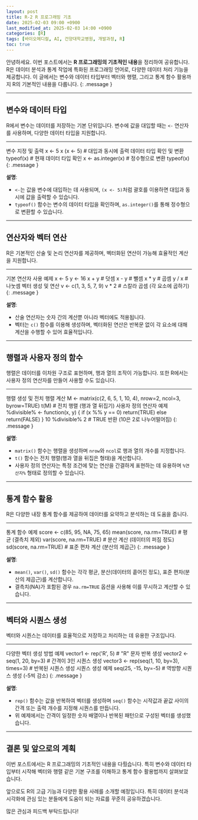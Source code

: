 ```yaml
---
layout: post
title: R-2 R 프로그래밍 기초
date: 2025-02-03 09:00 +0900
last_modified_at: 2025-02-03 14:00 +0900
categories: [R]
tags: [바이오메디컬, AI, 건양대학교병원, 개발과정, R]
toc: true
---
```

안녕하세요. 이번 포스트에서는 **R 프로그래밍의 기초적인 내용**을 정리하여 공유합니다. R은 데이터 분석과 통계 작업에 특화된 프로그래밍 언어로, 다양한 데이터 처리 기능을 제공합니다. 이 글에서는 변수와 데이터 타입부터 벡터와 행렬, 그리고 통계 함수 활용까지 R의 기본적인 내용을 다룹니다.
{: .message }

---

## 변수와 데이터 타입

R에서 변수는 데이터를 저장하는 기본 단위입니다. 변수에 값을 대입할 때는 `<-` 연산자를 사용하며, 다양한 데이터 타입을 지원합니다.


---
변수 지정 및 출력
x <- 5
x
(x <- 5) # 대입과 동시에 출력
데이터 타입 확인 및 변환
typeof(x) # 현재 데이터 타입 확인
x <- as.integer(x) # 정수형으로 변환
typeof(x)
{: .message }


**설명**:  
- `<-`는 값을 변수에 대입하는 데 사용되며, `(x <- 5)`처럼 괄호를 이용하면 대입과 동시에 값을 출력할 수 있습니다.  
- `typeof()` 함수는 변수의 데이터 타입을 확인하며, `as.integer()`를 통해 정수형으로 변환할 수 있습니다.

---

## 연산자와 벡터 연산

R은 기본적인 산술 및 논리 연산자를 제공하며, 벡터화된 연산이 가능해 효율적인 계산을 지원합니다.

---
기본 연산자 사용 예제
x <- 5
y <- 16
x + y # 덧셈
x - y # 뺄셈
x * y # 곱셈
y / x # 나눗셈
벡터 생성 및 연산
v <- c(1, 3, 5, 7, 9)
v * 2 # 스칼라 곱셈 (각 요소에 곱하기)
{: .message }

**설명**:  
- 산술 연산자는 숫자 간의 계산뿐 아니라 벡터에도 적용됩니다.  
- 벡터는 `c()` 함수를 이용해 생성하며, 벡터화된 연산은 반복문 없이 각 요소에 대해 계산을 수행할 수 있어 효율적입니다.

---

## 행렬과 사용자 정의 함수

행렬은 데이터를 이차원 구조로 표현하며, 행과 열의 조작이 가능합니다. 또한 R에서는 사용자 정의 연산자를 만들어 사용할 수도 있습니다.

---
행렬 생성 및 전치 행렬 계산
M <- matrix(c(2, 6, 5, 1, 10, 4), nrow=2, ncol=3, byrow=TRUE)
t(M) # 전치 행렬 (행과 열 뒤집기)
사용자 정의 연산자 예제
%divisible% <- function(x, y) {
if (x %% y == 0) return(TRUE)
else return(FALSE)
}
10 %divisible% 2 # TRUE 반환 (10은 2로 나누어떨어짐)
{: .message }

**설명**:  
- `matrix()` 함수는 행렬을 생성하며 `nrow`와 `ncol`로 행과 열의 개수를 지정합니다.  
- `t()` 함수는 전치 행렬(행과 열을 뒤집은 형태)을 계산합니다.  
- 사용자 정의 연산자는 특정 조건에 맞는 연산을 간결하게 표현하는 데 유용하며 `%연산자%` 형태로 정의할 수 있습니다.

---

## 통계 함수 활용

R은 다양한 내장 통계 함수를 제공하여 데이터를 요약하고 분석하는 데 도움을 줍니다.

---
통계 함수 예제
score <- c(85, 95, NA, 75, 65)
mean(score, na.rm=TRUE) # 평균 (결측치 제외)
var(score, na.rm=TRUE) # 분산 계산 (데이터의 퍼짐 정도)
sd(score, na.rm=TRUE) # 표준 편차 계산 (분산의 제곱근)
{: .message }

**설명**:  
- `mean()`, `var()`, `sd()` 함수는 각각 평균, 분산(데이터의 흩어진 정도), 표준 편차(분산의 제곱근)를 계산합니다.  
- 결측치(NA)가 포함된 경우 `na.rm=TRUE` 옵션을 사용해 이를 무시하고 계산할 수 있습니다.

---

## 벡터와 시퀀스 생성

벡터와 시퀀스는 데이터를 효율적으로 저장하고 처리하는 데 유용한 구조입니다.

---
다양한 벡터 생성 방법 예제
vector1 <- rep('R', 5) # "R" 문자 반복 생성
vector2 <- seq(1, 20, by=3) # 간격이 3인 시퀀스 생성
vector3 <- rep(seq(1, 10, by=3), times=3) # 반복된 시퀀스 생성
시퀀스 생성 예제
seq(25, -15, by=-5) # 역방향 시퀀스 생성 (-5씩 감소)
{: .message }

**설명**:  
- `rep()` 함수는 값을 반복하여 벡터를 생성하며 `seq()` 함수는 시작값과 끝값 사이의 간격 또는 출력 개수를 지정해 시퀀스를 만듭니다.  
- 위 예제에서는 간격이 일정한 숫자 배열이나 반복된 패턴으로 구성된 벡터를 생성했습니다.

---

## 결론 및 앞으로의 계획

이번 포스트에서는 R 프로그래밍의 기초적인 내용을 다뤘습니다. 특히 변수와 데이터 타입부터 시작해 벡터와 행렬 같은 기본 구조를 이해하고 통계 함수 활용법까지 살펴보았습니다.

앞으로도 R의 고급 기능과 다양한 활용 사례를 소개할 예정입니다. 특히 데이터 분석과 시각화에 관심 있는 분들에게 도움이 되는 자료를 꾸준히 공유하겠습니다.

많은 관심과 피드백 부탁드립니다!